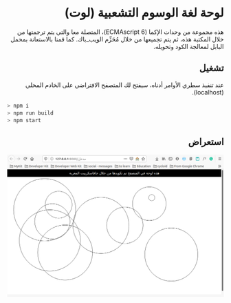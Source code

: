 <div dir=rtl>

# لوحة لغة الوسوم التشعبية (لوت)

هذه مجموعة من وحدات الإكما (ECMAscript 6)، المتصلة معا والتي يتم ترجمتها من خلال المكتبة هذه، ثم يتم تجميعها من خلال مُحَزِّم الويب_باك. كما قمنا بالاستعانة بمحمل البابل لمعالجة الكود وتحويله.

## تشغيل

عند تنفيذ سطري الأوامر أدناه، سيفتح لك المتصفح الافتراضي على الخادم المحلي (localhost).

<div dir=ltr>

```bash
> npm i
> npm run build
> npm start
```

</div>

## استعراض

![استعراض](استعراض.png)

</div>

